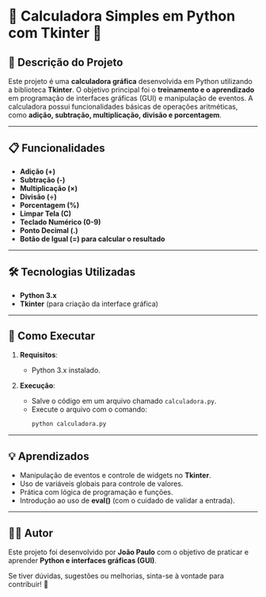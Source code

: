# 🧮 **Calculadora Simples em Python com Tkinter** 🧮

## 📘 **Descrição do Projeto**
Este projeto é uma **calculadora gráfica** desenvolvida em Python utilizando a biblioteca **Tkinter**. O objetivo principal foi o **treinamento e o aprendizado** em programação de interfaces gráficas (GUI) e manipulação de eventos. A calculadora possui funcionalidades básicas de operações aritméticas, como **adição, subtração, multiplicação, divisão e porcentagem**.

---

## 📋 **Funcionalidades**
- **Adição (+)**
- **Subtração (-)**
- **Multiplicação (×)**
- **Divisão (÷)**
- **Porcentagem (%)**
- **Limpar Tela (C)**
- **Teclado Numérico (0-9)**
- **Ponto Decimal (.)**
- **Botão de Igual (=) para calcular o resultado**

---

## 🛠️ **Tecnologias Utilizadas**
- **Python 3.x** 
- **Tkinter** (para criação da interface gráfica)

---

## 🚀 **Como Executar**
1. **Requisitos**: 
   - Python 3.x instalado.
   
2. **Execução**:
   - Salve o código em um arquivo chamado `calculadora.py`.
   - Execute o arquivo com o comando:
     ```bash
     python calculadora.py
     ```

---

## 💡 **Aprendizados**
- Manipulação de eventos e controle de widgets no **Tkinter**.
- Uso de variáveis globais para controle de valores.
- Prática com lógica de programação e funções.
- Introdução ao uso de **eval()** (com o cuidado de validar a entrada).

---

## 🧑‍💻 **Autor**
Este projeto foi desenvolvido por **João Paulo** com o objetivo de praticar e aprender **Python e interfaces gráficas (GUI)**.

Se tiver dúvidas, sugestões ou melhorias, sinta-se à vontade para contribuir! 🚀


